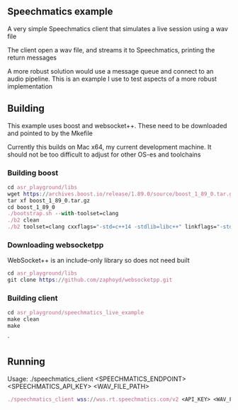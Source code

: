 Speechmatics example
----------------------

A very simple Speechmatics client that simulates a live session using a wav file

The client open a wav file, and streams it to Speechmatics, printing the return messages

A more robust solution would use a message queue and connect to an audio pipeline.  This is an example I use to test aspects of a more robust implementation

## Building

This example uses boost and websocket++.  These need to be downloaded and pointed to by the Mkefile

Currently this builds on Mac x64, my current development machine.  It should not be too difficult to adjust for other OS-es and toolchains

### Building boost

```nix
cd asr_playground/libs
wget https://archives.boost.io/release/1.89.0/source/boost_1_89_0.tar.gz
tar xf boost_1_89_0.tar.gz
cd boost_1_89_0
./bootstrap.sh --with-toolset=clang
./b2 clean
./b2 toolset=clang cxxflags="-std=c++14 -stdlib=libc++" linkflags="-stdlib=libc++"
```

### Downloading websocketpp

WebSocket++ is an include-only library so does not need built

```nix
cd asr_playground/libs
git clone https://github.com/zaphoyd/websocketpp.git
```

### Building client

```nix
cd asr_playground/speechmatics_live_example
make clean
make
```
`

## Running

Usage: 
./speechmatics_client <SPEECHMATICS_ENDPOINT> <SPEECHMATICS_API_KEY> <WAV_FILE_PATH>


```nix
./speechmatics_client wss://wus.rt.speechmatics.com/v2 <API_KEY> <WAV_FILE_PATH>
```


